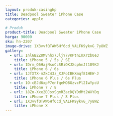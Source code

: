```yaml
---
layout: produk-casinghp
title: Deadpool Sweater iPhone Case
categories: apple

# Produk
product-title: Deadpool Sweater iPhone Case
harga: 90000
sku: hn-2207
image-drive: 1X3vvfQTAW6Hf6cd_VALFK9ykvG_7y8WZ
gallery:
  - url: 1nl6BZZ8Mvnhx7JljY7vKPtnImXrzb0e3
    title: iPhone 5 / 5s / SE
  - url: 1Drm_Q6HajNsoCcSRiOKJXcphnJt189KJ
    title: iPhone 6 / 6s
  - url: 1JfXTX-mZkC43z_XJFoIBHXmqf81HEW-J
    title: iPhone 6 Plus / 6s Plus
  - url: 1O-cEJd6xpP7enfqeMO8GzvcPl2IwYpcU
    title: iPhone 7 / 8
  - url: 18Zn-Xxe2DJsxSgmRZacDQYDdMt2WXYDq
    title: iPhone 7 Plus / 8 Plus
  - url: 1X3vvfQTAW6Hf6cd_VALFK9ykvG_7y8WZ
    title: iPhone X
---
```

